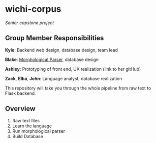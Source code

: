 # wichi-corpus
*Senior capstone project*

## Group Member Responsibilities
**Kyle**: Backend web design, database design, team lead

**Blake**: [Morphological Parser](https://github.com/smithnlp/wichi-parse), database design

**Ashley**: Prototyping of front end, UX realization (link to her gitHub)

**Zack**, **Elba**, **John**: Language analyst, database realization


This repository will take you through the whole pipeline from raw text to Flask backend.

## Overview
1. Raw text files
2. Learn the language
3. Run morphological parser
4. Build Database
